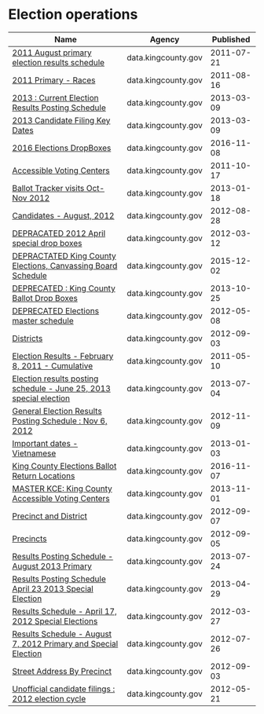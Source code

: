 # Election operations

Name | Agency | Published
---- | ---- | ---------
[2011 August primary election results schedule](../socrata/vnzk-3hcn.md) | data.kingcounty.gov | 2011-07-21
[2011 Primary - Races](../socrata/tqg4-seid.md) | data.kingcounty.gov | 2011-08-16
[2013 : Current Election Results Posting Schedule](../socrata/3e7p-a4dt.md) | data.kingcounty.gov | 2013-03-09
[2013 Candidate Filing Key Dates](../socrata/yjn5-rk7x.md) | data.kingcounty.gov | 2013-03-09
[2016 Elections DropBoxes](../socrata/sk5x-mxgz.md) | data.kingcounty.gov | 2016-11-08
[Accessible Voting Centers](../socrata/pwm3-yync.md) | data.kingcounty.gov | 2011-10-17
[Ballot Tracker visits Oct-Nov 2012](../socrata/q7kn-qdh7.md) | data.kingcounty.gov | 2013-01-18
[Candidates - August, 2012](../socrata/xub4-frcu.md) | data.kingcounty.gov | 2012-08-28
[DEPRACATED 2012 April special drop boxes](../socrata/g25h-6fzr.md) | data.kingcounty.gov | 2012-03-12
[DEPRACTATED King County Elections, Canvassing Board Schedule](../socrata/p5gz-quw9.md) | data.kingcounty.gov | 2015-12-02
[DEPRECATED : King County Ballot Drop Boxes](../socrata/2dce-kiyy.md) | data.kingcounty.gov | 2013-10-25
[DEPRECATED Elections master schedule](../socrata/exin-fncj.md) | data.kingcounty.gov | 2012-05-08
[Districts](../socrata/h89v-f4as.md) | data.kingcounty.gov | 2012-09-03
[Election Results - February 8, 2011 - Cumulative](../socrata/mpzz-svxb.md) | data.kingcounty.gov | 2011-05-10
[Election results posting schedule - June 25, 2013 special election](../socrata/w2wb-jv6r.md) | data.kingcounty.gov | 2013-07-04
[General Election Results Posting Schedule : Nov 6, 2012](../socrata/yuxr-7fna.md) | data.kingcounty.gov | 2012-11-09
[Important dates - Vietnamese](../socrata/kkvw-hirn.md) | data.kingcounty.gov | 2013-01-03
[King County Elections Ballot Return Locations](../socrata/ytse-z2dz.md) | data.kingcounty.gov | 2016-11-07
[MASTER KCE: King County Accessible Voting Centers](../socrata/nv8f-b8na.md) | data.kingcounty.gov | 2013-11-01
[Precinct and District](../socrata/xh8b-6e9i.md) | data.kingcounty.gov | 2012-09-07
[Precincts](../socrata/cidw-fyff.md) | data.kingcounty.gov | 2012-09-05
[Results Posting Schedule - August 2013 Primary](../socrata/mx3v-b8nn.md) | data.kingcounty.gov | 2013-07-24
[Results Posting Schedule April 23 2013 Special Election](../socrata/ssqh-wqa4.md) | data.kingcounty.gov | 2013-04-29
[Results Schedule - April 17, 2012 Special Elections](../socrata/cthj-5vde.md) | data.kingcounty.gov | 2012-03-27
[Results Schedule - August 7, 2012 Primary and Special Election](../socrata/7q2f-hfyy.md) | data.kingcounty.gov | 2012-07-26
[Street Address By Precinct](../socrata/pwqp-uiq9.md) | data.kingcounty.gov | 2012-09-03
[Unofficial candidate filings : 2012 election cycle](../socrata/rtwm-wmu6.md) | data.kingcounty.gov | 2012-05-21

